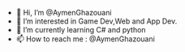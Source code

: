 - 👋 Hi, I’m @AymenGhazouani
- 👀 I’m interested in Game Dev,Web and App Dev.
- 🌱 I’m currently learning C# and python
- 📫 How to reach me : @AymenGhazouani

<!---
AymenGhazouani/AymenGhazouani is a ✨ special ✨ repository because its `README.md` (this file) appears on your GitHub profile.
You can click the Preview link to take a look at your changes.
--->
